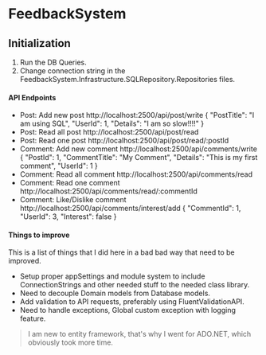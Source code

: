 # FeedbackSystem

## Initialization

1. Run the DB Queries.
2. Change connection string in the FeedbackSystem.Infrastructure.SQLRepository.Repositories files.

#### API Endpoints
- Post: Add new post http://localhost:2500/api/post/write
    {
    "PostTitle": "I am using SQL",
    "UserId": 1,
    "Details": "I am so slow!!!!"
    }
- Post: Read all post http://localhost:2500/api/post/read
- Post: Read one post http://localhost:2500/api/post/read/:postId
- Comment: Add new comment http://localhost:2500/api/comments/write
        {
        "PostId": 1,
        "CommentTitle": "My Comment",
        "Details": "This is my first comment",
        "UserId": 1
        }
- Comment: Read all comment http://localhost:2500/api/comments/read
- Comment: Read one comment http://localhost:2500/api/comments/read/:commentId
- Comment: Like/Dislike comment http://localhost:2500/api/comments/interest/add
        {
        "CommentId": 1,
        "UserId": 3,
        "Interest": false
        }
    
#### Things to improve
This is a list of things that I did here in a bad bad way that need to be improved.

- Setup proper appSettings and module system to include ConnectionStrings and other needed stuff to the needed class library.
- Need to decouple Domain models from Database models.
- Add validation to API requests, preferably using FluentValidationAPI.
- Need to handle exceptions, Global custom exception with logging feature.


> I am new to entity framework, that's why I went for ADO.NET, which obviously took more time.
